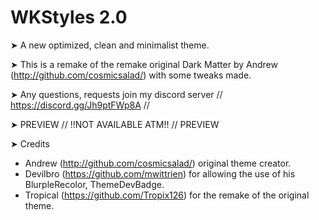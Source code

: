 # WKStyles 2.0
➤ A new optimized, clean and minimalist theme.

➤ This is a remake of the remake original Dark Matter by Andrew (http://github.com/cosmicsalad/) with some tweaks made.

➤ Any questions, requests join my discord server // https://discord.gg/Jh9ptFWp8A //


➤ PREVIEW // !!NOT AVAILABLE ATM!! // PREVIEW

➤ Credits
 * Andrew (http://github.com/cosmicsalad/) original theme creator.
 * Devilbro (https://github.com/mwittrien) for allowing the use of his BlurpleRecolor, ThemeDevBadge.
 * Tropical (https://github.com/Tropix126) for the remake of the original theme.
